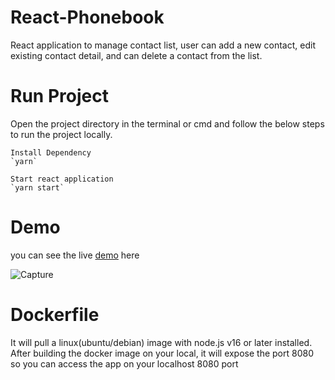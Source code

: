 # React-Phonebook
React application to manage contact list, user can add a new contact, edit existing contact detail, and can delete a contact from the list.

# Run Project
Open the project directory in the terminal or cmd and follow the below steps to run the project locally.

	Install Dependency
	`yarn`
	
	Start react application
	`yarn start`
	
# Demo 
you can see the live [demo](https://client-list-data-front.herokuapp.com) here

![Capture](https://user-images.githubusercontent.com/95575992/199279922-d9e590d2-26c1-4095-a69b-9541956b92de.PNG)

# Dockerfile 
It will pull a linux(ubuntu/debian) image with node.js v16 or later installed. After building the docker image on your local, it will expose the port 8080 so you can access the app on your localhost 8080 port 
